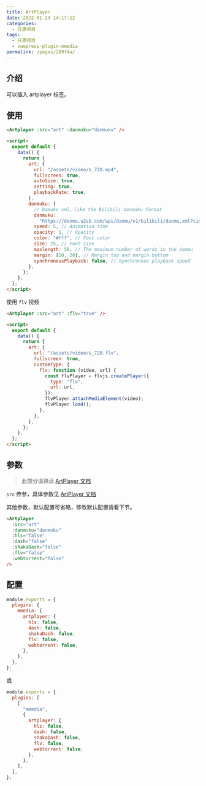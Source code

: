 ```yaml
---
title: ArtPlayer
date: 2022-01-24 14:17:12
categories:
  - 开源项目
tags:
  - 开源项目
  - vuepress-plugin-mmedia
permalink: /pages/289f4a/
---
```


## 介绍

可以插入 artplayer 标签。

## 使用

<Artplayer :src="art" :danmuku="danmuku" />

```html
<Artplayer :src="art" :danmuku="danmuku" />

<script>
  export default {
    data() {
      return {
        art: {
          url: "/assets/video/s_720.mp4",
          fullscreen: true,
          autoSize: true,
          setting: true,
          playbackRate: true,
        },
        danmuku: {
          // Damuku xml，like the Bilibili danmuku format
          danmuku:
            "https://danmu.u2sb.com/api/danmu/v1/bilibili/danmu.xml?cid=73636868",
          speed: 5, // Animation time
          opacity: 1, // Opacity
          color: "#fff", // Font color
          size: 25, // Font size
          maxlength: 50, // The maximum number of words in the danmu
          margin: [10, 20], // Margin top and margin bottom
          synchronousPlayback: false, // Synchronous playback speed
        },
      };
    },
  };
</script>
```

使用 `flv` 视频

```html
<Artplayer :src="art" :flv="true" />

<script>
  export default {
    data() {
      return {
        art: {
          url: "/assets/video/s_720.flv",
          fullscreen: true,
          customType: {
            flv: function (video, url) {
              const flvPlayer = flvjs.createPlayer({
                type: "flv",
                url: url,
              });
              flvPlayer.attachMediaElement(video);
              flvPlayer.load();
            },
          },
        },
      };
    },
  };
</script>
```

## 参数

> 此部分请熟读 [ArtPlayer 文档](https://artplayer.org/document/options)

`src` 传参，具体参数见 [ArtPlayer 文档](https://artplayer.org/document/options)

其他参数，默认配置可省略，修改默认配置请看下节。

```html
<Artplayer
  :src="art"
  :danmuku="danmuku"
  :hls="false"
  :dash="false"
  :shakaDash="false"
  :flv="false"
  :webtorrent="false"
/>
```

## 配置

```js
module.exports = {
  plugins: {
    mmedia: {
      artplayer: {
        hls: false,
        dash: false,
        shakaDash: false,
        flv: false,
        webtorrent: false,
      },
    },
  },
};
```

或

```js
module.exports = {
  plugins: [
    [
      "mmedia",
      {
        artplayer: {
          hls: false,
          dash: false,
          shakaDash: false,
          flv: false,
          webtorrent: false,
        },
      },
    ],
  ],
};
```

<script>
  export default {
    data() {
      return {
        art: {
          url: "/assets/video/s_720.mp4",
          fullscreen: true,
          autoSize: true,
          setting: true,
          playbackRate: true,
        },
        danmuku: {
            // Damuku xml，like the Bilibili danmuku format
            danmuku: 'https://danmu.u2sb.com/api/danmu/v1/bilibili/danmu.xml?cid=73636868',
            speed: 5, // Animation time
            opacity: 1, // Opacity
            color: '#fff', // Font color
            size: 25, // Font size
            maxlength: 50, // The maximum number of words in the danmu
            margin: [10, 20], // Margin top and margin bottom
            synchronousPlayback: false // Synchronous playback speed        
        }
      };
    }
  };
</script>
